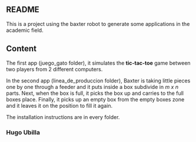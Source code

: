 ## README

This is a project using the baxter robot to generate some applications in the academic field.

## Content

The first app (juego_gato folder), it simulates the **tic-tac-toe** game between two players from 2 different computers.

In the second app (linea_de_produccion folder), Baxter is taking little pieces one by one through a feeder and it puts inside a box subdivide in *m x n* parts. Next, when the box is full, it picks the box up and carries to the full boxes place. Finally, it picks up an empty box from the empty boxes zone and it leaves it on the position to fill it again.

The installation instructions are in every folder.

### Hugo Ubilla
